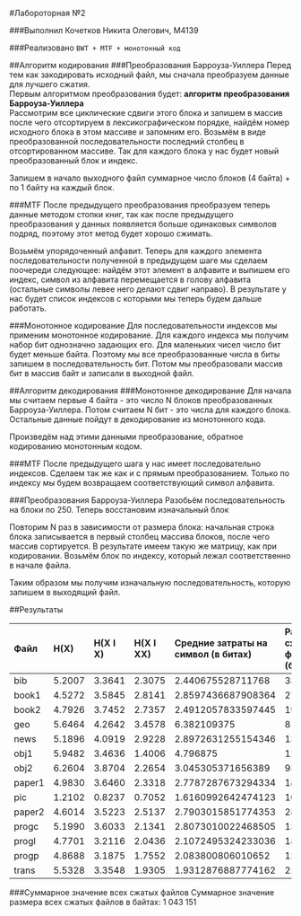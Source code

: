 #Лабороторная №2

###Выполнил
Кочетков Никита Олегович, M4139

###Реализовано
`BWT + MTF + монотонный код`

##Алгоритм кодирования
###Преобразования Барроуза-Уиллера
Перед тем как закодировать исходный файл, мы сначала преобразуем данные для лучшего сжатия.  
Первым алгоритмом преобразования будет: **алгоритм преобразования Барроуза-Уиллера**  
Рассмотрим все циклические сдвиги этого блока и запишем в массив 
после чего отсортируем в лексикографическом порядке, найдём номер исходного блока в этом массиве и запомним его. Возьмём в виде преобразованной последовательности последний столбец в отсортированном массиве. 
Так для каждого блока у нас будет новый преобразованный блок и индекс.

Запишем в начало выходного файл суммарное число блоков (4 байта) + по 1 байту на каждый блок. 

###MTF
После предыдущего преобразования преобразуем теперь данные методом стопки книг, так как после предыдущего преобразования у данных появляется больше одинаковых символов подряд, поэтому этот метод будет хорошо сжимать.

Возьмём упорядоченный алфавит. Теперь для каждого элемента последовательности полученной в предыдущем шаге мы сделаем поочереди следующее: 
найдём этот элемент в алфавите и выпишем его индекс, символ из алфавита перемещается в голову алфавита (остальные символы левее него делают сдвиг направо). 
В результате у нас будет список индексов с которыми мы теперь будем дальше работать. 


###Монотонное кодирование
Для последовательности индексов мы применим монотонное кодирование. 
Для каждого индекса мы получим набор бит однозначно задающих его. 
Для маленьких чисел число бит будет меньше байта. Поэтому мы все преобразованные числа в биты запишем в последовательность бит. 
Потом мы преобразовали массив бит в массив байт и записали в выходной файл.


##Алгоритм декодирования
###Монотонное декодирование
Для начала мы считаем первые 4 байта - это число N блоков преобразованных Барроуза-Уиллера. Потом считаем N бит - это числа для каждого блока. Остальные данные пойдут в декодирование из монотонного кода.

Произведём над этими данными преобразование, обратное кодированию монотонным кодом.

###MTF
После предыдущего шага у нас имеет последовательно индексов. Сделаем так же как и с прямым преобразованием. Только по индексу мы будем возвращаем соответствующий символ алфавита.

###Преобразования Барроуза-Уиллера
Разобьём последовательность на блоки по 250. Теперь восстановим изначальный блок

Повторим N раз в зависимости от размера блока: начальная строка блока записывается в первый столбец массива блоков, после чего массив сортируется. В результате имеем такую же матрицу, как при кодировании. Возьмём блок по индексу, который лежал соответственно в начале файла.

Таким образом мы получим изначальную последовательность, которую запишем в выходящий файл.

##Результаты

| Файл   | H(X)   | H(X I X) | H(X I XX) | Средние затраты на символ (в битах)  | Размер сжатого файла (байт)  | Размер исходного файла (байт) | 
|:------ |:------ |:-------- |:--------- |:------------------------------------ |:---------------------------- |:----------------------------- |
| bib    | 5.2007 | 3.3641   | 2.3075    | 2.440675528711768                    | 33944                        | 111261                        |                        
| book1  | 4.5272 | 3.5845   | 2.8141    | 2.8597436687908364                   | 274811                       | 768771                        |                        
| book2  | 4.7926 | 3.7452   | 2.7357    | 2.4912057833597445                   | 190221                       | 610856                        |                        
| geo    | 5.6464 | 4.2642   | 3.4578    | 6.382109375                          | 81691                        | 102400                        |                        
| news   | 5.1896 | 4.0919   | 2.9228    | 2.8972631255154346                   | 136573                       | 377109                        |                        
| obj1   | 5.9482 | 3.4636   | 1.4006    | 4.796875                             | 12894                        | 21504                         |                         
| obj2   | 6.2604 | 3.8704   | 2.2654    | 3.045305371656389                    | 93953                        | 246814                        |                        
| paper1 | 4.9830 | 3.6460   | 2.3318    | 2.7787287673294334                   | 18465                        | 53161                         |                          
| pic    | 1.2102 | 0.8237   | 0.7052    | 1.6160992642474123                   | 103676                       | 513216                        |                        
| paper2 | 4.6014 | 3.5223   | 2.5137    | 2.7903015851774353                   | 28670                        | 82199                         |                         
| progc  | 5.1990 | 3.6033   | 2.1341    | 2.8073010022468505                   | 13900                        | 39611                         |                         
| progl  | 4.7701 | 3.2116   | 2.0436    | 2.1072495324233036                   | 18872                        | 71646                         |                         
| progp  | 4.8688 | 3.1875   | 1.7552    | 2.083800806010652                    | 12862                        | 49379                         |                         
| trans  | 5.5328 | 3.3548   | 1.9305    | 1.9312876887774162                   | 22619                        | 93695                         |                         

###Суммарное значение всех сжатых файлов
Суммарное значение размера всех сжатых файлов в байтах: 1 043 151